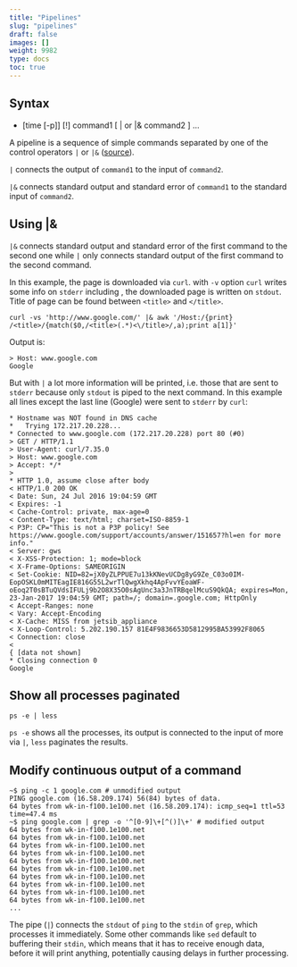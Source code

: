 ```yaml
---
title: "Pipelines"
slug: "pipelines"
draft: false
images: []
weight: 9982
type: docs
toc: true
---
```


## Syntax
 - [time [-p]] [!] command1 [ | or |& command2 ] …

A pipeline is a sequence of simple commands separated by one of the control operators `|` or `|&` ([source][1]).

`|` connects the output of `command1` to the input of `command2`.

`|&` connects standard output and standard error of `command1` to the standard input of `command2`.


  [1]: https://www.gnu.org/software/bash/manual/html_node/Pipelines.html

## Using |&
`|&` connects standard output and standard error of the first command to the second one while `|` only connects standard output of the first command to the second command.

In this example, the page is downloaded via `curl`. with `-v` option `curl` writes some info on `stderr` including , the downloaded page is written on `stdout`. Title of page can be found between `<title>` and `</title>`.

    curl -vs 'http://www.google.com/' |& awk '/Host:/{print} /<title>/{match($0,/<title>(.*)<\/title>/,a);print a[1]}'

Output is:

    > Host: www.google.com
    Google

But with `|` a lot more information will be printed, i.e. those that are sent to `stderr` because only `stdout` is piped to the next command. In this example all lines except the last line (Google) were sent to `stderr` by `curl`:

    * Hostname was NOT found in DNS cache
    *   Trying 172.217.20.228...
    * Connected to www.google.com (172.217.20.228) port 80 (#0)
    > GET / HTTP/1.1
    > User-Agent: curl/7.35.0
    > Host: www.google.com
    > Accept: */*
    > 
    * HTTP 1.0, assume close after body
    < HTTP/1.0 200 OK
    < Date: Sun, 24 Jul 2016 19:04:59 GMT
    < Expires: -1
    < Cache-Control: private, max-age=0
    < Content-Type: text/html; charset=ISO-8859-1
    < P3P: CP="This is not a P3P policy! See https://www.google.com/support/accounts/answer/151657?hl=en for more info."
    < Server: gws
    < X-XSS-Protection: 1; mode=block
    < X-Frame-Options: SAMEORIGIN
    < Set-Cookie: NID=82=jX0yZLPPUE7u13kKNevUCDg8yG9Ze_C03o0IM-EopOSKL0mMITEagIE816G55L2wrTlQwgXkhq4ApFvvYEoaWF-oEoq2T0sBTuQVdsIFULj9b2O8X35O0sAgUnc3a3JnTRBqelMcuS9QkQA; expires=Mon, 23-Jan-2017 19:04:59 GMT; path=/; domain=.google.com; HttpOnly
    < Accept-Ranges: none
    < Vary: Accept-Encoding
    < X-Cache: MISS from jetsib_appliance
    < X-Loop-Control: 5.202.190.157 81E4F9836653D5812995BA53992F8065
    < Connection: close
    < 
    { [data not shown]
    * Closing connection 0
    Google

## Show all processes paginated
    ps -e | less

`ps -e` shows all the processes, its output is connected to the input of more via `|`, `less` paginates the results.


## Modify continuous output of a command
    ~$ ping -c 1 google.com # unmodified output
    PING google.com (16.58.209.174) 56(84) bytes of data.
    64 bytes from wk-in-f100.1e100.net (16.58.209.174): icmp_seq=1 ttl=53 time=47.4 ms
    ~$ ping google.com | grep -o '^[0-9]\+[^()]\+' # modified output
    64 bytes from wk-in-f100.1e100.net 
    64 bytes from wk-in-f100.1e100.net 
    64 bytes from wk-in-f100.1e100.net 
    64 bytes from wk-in-f100.1e100.net 
    64 bytes from wk-in-f100.1e100.net 
    64 bytes from wk-in-f100.1e100.net 
    64 bytes from wk-in-f100.1e100.net 
    64 bytes from wk-in-f100.1e100.net 
    64 bytes from wk-in-f100.1e100.net 
    64 bytes from wk-in-f100.1e100.net 
    ...

The pipe (`|`) connects the `stdout` of `ping` to the `stdin` of `grep`, which processes it immediately. Some other commands like `sed` default to buffering their `stdin`, which means that it has to receive enough data, before it will print anything, potentially causing delays in further processing.

